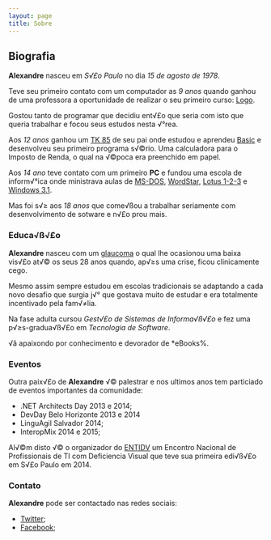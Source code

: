 ```yaml
---
layout: page
title: Sobre
---
```


## Biografia

**Alexandre** nasceu em *S√£o Paulo* no dia *15 de agosto de 1978*.

Teve seu primeiro contato com um computador as *9 anos* quando ganhou de uma professora a oportunidade de realizar o seu primeiro curso: [Logo](https://pt.wikipedia.org/wiki/Logo).

Gostou tanto de programar que decidiu ent√£o que seria com isto que queria trabalhar e focou seus estudos nesta √°rea.

Aos *12 anos* ganhou um [TK 85](https://pt.wikipedia.org/wiki/TK_85) de seu pai onde estudou e aprendeu [Basic](https://pt.wikipedia.org/wiki/BASIC) e desenvolveu seu primeiro programa s√©rio. Uma calculadora para o Imposto de Renda, o qual na √©poca era preenchido em papel.

Aos *14 ano* teve contato com um primeiro **PC** e fundou uma escola de inform√°ica onde ministrava aulas de [MS-DOS](), [WordStar](), [Lotus 1-2-3]() e [Windows 3.1]().

Mas foi s√≥ aos *18 anos* que come√ßou a trabalhar seriamente com desenvolvimento de sotware e n√£o prou mais.

### Educa√ß√£o

**Alexandre** nasceu com um [glaucoma]() o qual lhe ocasionou uma baixa vis√£o at√© os seus 28 anos quando, ap√≥s uma crise, ficou clinicamente cego.

Mesmo assim sempre estudou em escolas tradicionais se adaptando a cada novo desafio que surgia j√° que gostava muito de estudar e era totalmente incentivado pela fam√≠lia.

Na fase adulta cursou *Gest√£o de Sistemas de Informa√ß√£o* e fez uma p√≥s-gradua√ß√£o em *Tecnologia de Software*.

√â apaixondo por conhecimento e devorador de *eBooks%.

### Eventos

Outra paix√£o de **Alexandre** √© palestrar e nos ultimos anos tem particiado de eventos importantes da comunidade:


* .NET Architects Day 2013 e 2014;
* DevDay Belo Horizonte 2013 e 2014
* LinguAgil Salvador 2014;
* InteropMix 2014 e 2015;

Al√©m disto √© o organizador do [ENTIDV]() um Encontro Nacional de Profissionais de TI com Deficiencia Visual que teve sua primeira edi√ß√£o em S√£o Paulo em 2014.

### Contato

**Alexandre** pode ser contactado nas redes sociais:

* [Twitter](http://www.twitter.com/magoolation);
* [Facebook](http://www.facebook.com/magoolation);